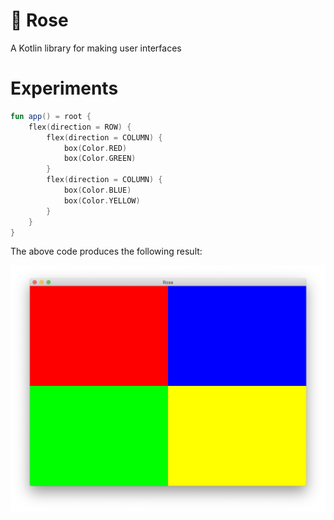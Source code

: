 # 🌹 Rose
A Kotlin library for making user interfaces

# Experiments

````kotlin
fun app() = root {
    flex(direction = ROW) {
        flex(direction = COLUMN) {
            box(Color.RED)
            box(Color.GREEN)
        }
        flex(direction = COLUMN) {
            box(Color.BLUE)
            box(Color.YELLOW)
        }
    }
}
````

The above code produces the following result:

![Experiments](assets/experiments.png)
